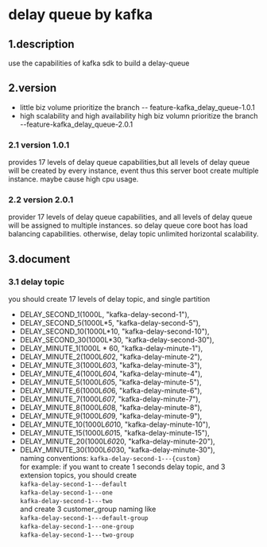# delay queue by kafka
## 1.description
use the capabilities of kafka sdk to build a delay-queue
## 2.version
 - little biz volume prioritize the branch -- feature-kafka_delay_queue-1.0.1
 - high scalability and high availability high biz volumn prioritize the branch --feature-kafka_delay_queue-2.0.1
### 2.1 version 1.0.1
provides 17 levels of delay queue capabilities,but all levels of delay queue will be created by every instance, event
thus this server boot create multiple instance. maybe cause high cpu usage.
### 2.2 version 2.0.1
provider 17 levels of delay queue capabilities, and all levels of delay queue will be assigned to multiple instances.
so delay queue core boot has load balancing capabilities. otherwise, delay topic unlimited horizontal scalability.
## 3.document
### 3.1 delay topic
you should create 17 levels of delay topic, and single partition
- DELAY_SECOND_1(1000L, "kafka-delay-second-1"),
- DELAY_SECOND_5(1000L*5, "kafka-delay-second-5"),
- DELAY_SECOND_10(1000L*10, "kafka-delay-second-10"),
- DELAY_SECOND_30(1000L*30, "kafka-delay-second-30"),
- DELAY_MINUTE_1(1000L * 60, "kafka-delay-minute-1"),
- DELAY_MINUTE_2(1000L*60*2, "kafka-delay-minute-2"),
- DELAY_MINUTE_3(1000L*60*3, "kafka-delay-minute-3"),
- DELAY_MINUTE_4(1000L*60*4, "kafka-delay-minute-4"),
- DELAY_MINUTE_5(1000L*60*5, "kafka-delay-minute-5"),
- DELAY_MINUTE_6(1000L*60*6, "kafka-delay-minute-6"),
- DELAY_MINUTE_7(1000L*60*7, "kafka-delay-minute-7"),
- DELAY_MINUTE_8(1000L*60*8, "kafka-delay-minute-8"),
- DELAY_MINUTE_9(1000L*60*9, "kafka-delay-minute-9"),
- DELAY_MINUTE_10(1000L*60*10, "kafka-delay-minute-10"),
- DELAY_MINUTE_15(1000L*60*15, "kafka-delay-minute-15"),
- DELAY_MINUTE_20(1000L*60*20, "kafka-delay-minute-20"),
- DELAY_MINUTE_30(1000L*60*30, "kafka-delay-minute-30"),<br>
naming conventions: ```kafka-delay-second-1---{custom}``` <br>
for example: if you want to create 1 seconds delay topic, and 3 extension topics, you should create<br>
``kafka-delay-second-1---default``<br>
``kafka-delay-second-1---one``<br>
``kafka-delay-second-1---two``<br>
and create 3 customer_group naming like<br>
``kafka-delay-second-1---default-group``<br>
  ``kafka-delay-second-1---one-group``<br>
  ``kafka-delay-second-1---two-group``<br>
